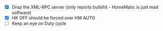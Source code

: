 - [X] Drop the XML-RPC server (only reports bullshit - HomeMatic is just mad software)
- [X] HK OFF should be forced over HM AUTO
- [ ] Keep an eye on Duty cycle
